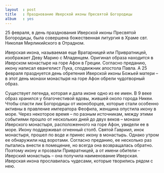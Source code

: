 ```yaml
---
layout  : post
title   : Празднование Иверской иконы Пресвятой Богородицы
album   : yes
---
```

25 февраля,  в день празднования Иверской иконы Пресвятой Богородицы,  была совершена божественная литургия в Храме свт. Николая Мирликийского в Отрадном.

Иверская икона, называемая еще Вратарницей или Привратницей, изображает Деву Марию с Младенцем. Оригинал образа находится в Иверском монастыре на горе Афон в Греции. Согласно преданию, икону написал евангелист Лука, сподвижник апостола Павла. А 25 февраля празднуется день обретения Иверской иконы Божьей матери – в этот день монахи монастыря на горе Афон обрели чудотворный образ. 

Существует легенда, которая и дала иконе одно из ее имен. В 9 веке образ хранился у благочестивой вдовы, жившей около города Никеи. Чтобы спасти лик Богородицы от иконоборцев, которые стали особенно активны в правление императора Феофила, женщина опустила икону в море. Через некоторое время – по разным источникам, между этими событиями прошло от нескольких дней до двух веков – монахи Иверского монастыря, расположенного на горе Афон, увидели ее в море. Икону поддерживал огненный столб. Святой Гавриил, инок монастыря, прошел по воде и принес икону в монастырь. Однако утром ее обнаружили над воротами. Согласно преданию, ее несколько раз пытались внести в помещение, но всегда она возвращалась обратно. Поэтому икону и прозвали Привратницей, а от имени обители – Иверский монастырь – она получила наименование Иверская. Иверская икона прославилась чудесами, которые творились рядом с нею. 
